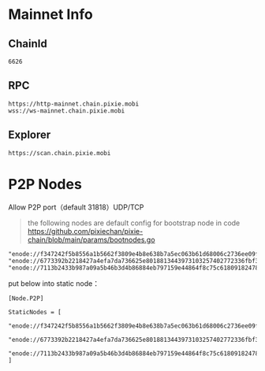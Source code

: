 # Mainnet Info

## ChainId

```
6626
```

## RPC

```
https://http-mainnet.chain.pixie.mobi
wss://ws-mainnet.chain.pixie.mobi
```

## Explorer

```
https://scan.chain.pixie.mobi
```

# P2P Nodes

Allow P2P port（default 31818）UDP/TCP

> the following nodes are default config for bootstrap node in code https://github.com/pixiechan/pixie-chain/blob/main/params/bootnodes.go

```
"enode://f347242f5b8556a1b5662f3809e4b8e638b7a5ec063b61d68006c2736ee09f12bfb74df6bb6e72e79dd2e5ceed572f80f412e161e4f6ec5344adf2decceaf80d@35.163.165.80:31818",
"enode://6773392b2218427a4efa7da736625e8018813443973103257402772336fbf3f08f57553d7aad39aef8a0993657f74f44815107a9ef1ad20f8cf9064aab93e26d@35.80.97.180:31818",
"enode://7113b2433b987a09a5b46b3d4b86884eb797159e44864f8c75c61809182478017a7874cc3065e0599e656b834ef7f36a02e0db930367de8053cdc52d6269359a@52.25.221.158:31818",
```

put below into static node：

```
[Node.P2P]

StaticNodes = [
    "enode://f347242f5b8556a1b5662f3809e4b8e638b7a5ec063b61d68006c2736ee09f12bfb74df6bb6e72e79dd2e5ceed572f80f412e161e4f6ec5344adf2decceaf80d@35.163.165.80:31818",
    "enode://6773392b2218427a4efa7da736625e8018813443973103257402772336fbf3f08f57553d7aad39aef8a0993657f74f44815107a9ef1ad20f8cf9064aab93e26d@35.80.97.180:31818",
    "enode://7113b2433b987a09a5b46b3d4b86884eb797159e44864f8c75c61809182478017a7874cc3065e0599e656b834ef7f36a02e0db930367de8053cdc52d6269359a@52.25.221.158:31818",
]
```
